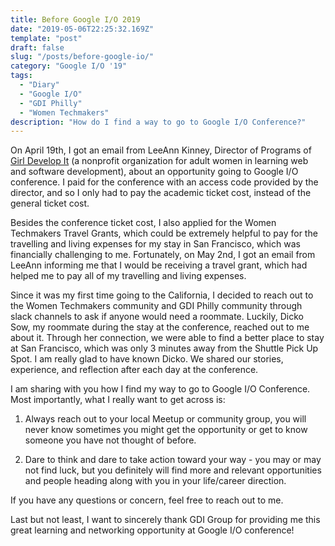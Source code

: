 ```yaml
---
title: Before Google I/O 2019 
date: "2019-05-06T22:25:32.169Z"
template: "post"
draft: false
slug: "/posts/before-google-io/"
category: "Google I/O '19"
tags:
  - "Diary"
  - "Google I/O"
  - "GDI Philly"
  - "Women Techmakers"
description: "How do I find a way to go to Google I/O Conference?"
---
```


On April 19th, I got an email from LeeAnn Kinney, Director of Programs of [Girl Develop It](https://www.girldevelopit.com/) (a nonprofit organization for adult women in learning web and software development), about an opportunity going to Google I/O conference. I paid for the conference with an access code provided by the director, and so I only had to pay the academic ticket cost, instead of the general ticket cost. 

Besides the conference ticket cost, I also applied for the Women Techmakers Travel Grants, which could be extremely helpful to pay for the travelling and living expenses for my stay in San Francisco, which was financially challenging to me. Fortunately, on May 2nd, I got an email from LeeAnn informing me that I would be receiving a travel grant, which had helped me to pay all of my travelling and living expenses. 

Since it was my first time going to the California, I decided to reach out to the Women Techmakers community and GDI Philly community through slack channels to ask if anyone would need a roommate. Luckily, Dicko Sow, my roommate during the stay at the conference, reached out to me about it. Through her connection, we were able to find a better place to stay at San Francisco, which was only 3 minutes away from the Shuttle Pick Up Spot. I am really glad to have known Dicko. We shared our stories, experience, and reflection after each day at the conference. 

I am sharing with you how I find my way to go to Google I/O Conference. Most importantly, what I really want to get across is: 

1. Always reach out to your local Meetup or community group, you will never know sometimes you might get the opportunity or get to know someone you have not thought of before. 

2. Dare to think and dare to take action toward your way - you may or may not find luck, but you definitely will find more and relevant opportunities and people heading along with you in your life/career direction. 

If you have any questions or concern, feel free to reach out to me. 

Last but not least, I want to sincerely thank GDI Group for providing me this great learning and networking opportunity at Google I/O conference!  






